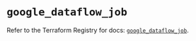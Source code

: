 # `google_dataflow_job`

Refer to the Terraform Registry for docs: [`google_dataflow_job`](https://registry.terraform.io/providers/hashicorp/google/5.32.0/docs/resources/dataflow_job).
